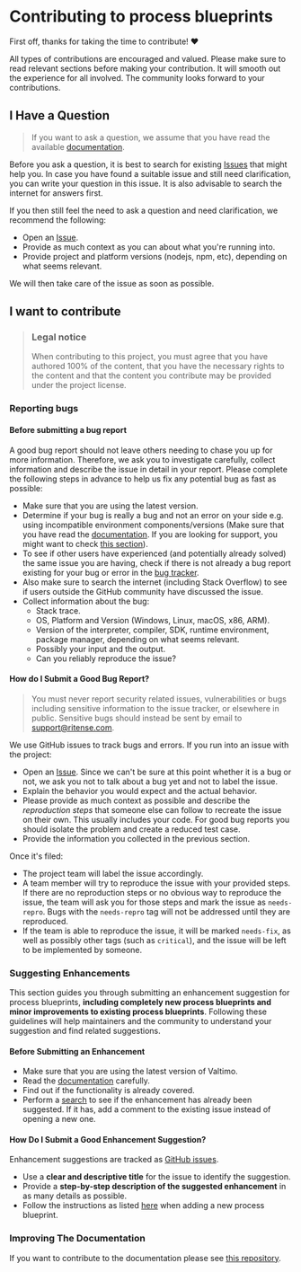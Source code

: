 <!-- omit in toc -->
# Contributing to process blueprints

First off, thanks for taking the time to contribute! ❤️

All types of contributions are encouraged and valued. Please make sure to read relevant sections before making your
contribution. It will smooth out the experience for all involved. The community looks forward to your contributions.

## I Have a Question

> If you want to ask a question, we assume that you have read the available [documentation](https://docs.valtimo.nl/valtimo-implementation/process-blueprints).

Before you ask a question, it is best to search for existing [Issues](https://github.com/generiekzaakafhandelcomponent/Basisprocessen/issues)
that might help you. In case you have found a suitable issue and still need clarification, you can write your question
in this issue. It is also advisable to search the internet for answers first.

If you then still feel the need to ask a question and need clarification, we recommend the following:

- Open an [Issue](https://github.com/generiekzaakafhandelcomponent/Basisprocessen/issues/new).
- Provide as much context as you can about what you're running into.
- Provide project and platform versions (nodejs, npm, etc), depending on what seems relevant.

We will then take care of the issue as soon as possible.

## I want to contribute

> ### Legal notice
> When contributing to this project, you must agree that you have authored 100% of the content, that you have the
necessary rights to the content and that the content you contribute may be provided under the project license.

### Reporting bugs

#### Before submitting a bug report

A good bug report should not leave others needing to chase you up for more information. Therefore, we ask you to
investigate carefully, collect information and describe the issue in detail in your report. Please complete the
following steps in advance to help us fix any potential bug as fast as possible:

- Make sure that you are using the latest version.
- Determine if your bug is really a bug and not an error on your side e.g. using incompatible environment
components/versions (Make sure that you have read the
[documentation](https://docs.valtimo.nl/valtimo-implementation/process-blueprints). If you are looking for support, you
might want to check [this section](#i-have-a-question)).
- To see if other users have experienced (and potentially already solved) the same issue you are having, check if there
is not already a bug report existing for your bug or error in the [bug tracker](https://github.com/generiekzaakafhandelcomponent/Basisprocessenissues?q=label%3Abug).
- Also make sure to search the internet (including Stack Overflow) to see if users outside the GitHub community have
discussed the issue.
- Collect information about the bug:
  - Stack trace.
  - OS, Platform and Version (Windows, Linux, macOS, x86, ARM).
  - Version of the interpreter, compiler, SDK, runtime environment, package manager, depending on what seems relevant.
  - Possibly your input and the output.
  - Can you reliably reproduce the issue?

#### How do I Submit a Good Bug Report?

> You must never report security related issues, vulnerabilities or bugs including sensitive information to the issue
tracker, or elsewhere in public. Sensitive bugs should instead be sent by email to [support@ritense.com](mailto:support@ritense.com).

We use GitHub issues to track bugs and errors. If you run into an issue with the project:

- Open an [Issue](https://github.com/generiekzaakafhandelcomponent/Basisprocessen/issues/new). Since we can't be sure
at this point whether it is a bug or not, we ask you not to talk about a bug yet and not to label the issue.
- Explain the behavior you would expect and the actual behavior.
- Please provide as much context as possible and describe the *reproduction steps* that someone else can follow to
recreate the issue on their own. This usually includes your code. For good bug reports you should isolate the problem
and create a reduced test case.
- Provide the information you collected in the previous section.

Once it's filed:

- The project team will label the issue accordingly.
- A team member will try to reproduce the issue with your provided steps. If there are no reproduction steps or no
obvious way to reproduce the issue, the team will ask you for those steps and mark the issue as `needs-repro`. Bugs with
the `needs-repro` tag will not be addressed until they are reproduced.
- If the team is able to reproduce the issue, it will be marked `needs-fix`, as well as possibly other tags (such as
`critical`), and the issue will be left to be implemented by someone.

### Suggesting Enhancements

This section guides you through submitting an enhancement suggestion for process blueprints, **including completely new 
process blueprints and minor improvements to existing process blueprints**. Following these guidelines will help
maintainers and the community to understand your suggestion and find related suggestions.

#### Before Submitting an Enhancement

- Make sure that you are using the latest version of Valtimo.
- Read the [documentation](https://docs.valtimo.nl/valtimo-implementation/process-blueprints#creating-process-blueprints-for-gzac)
carefully.
- Find out if the functionality is already covered.
- Perform a [search](https://github.com/generiekzaakafhandelcomponent/Basisprocessen/issues) to see if the enhancement
has already been suggested. If it has, add a comment to the existing issue instead of opening a new one.

#### How Do I Submit a Good Enhancement Suggestion?

Enhancement suggestions are tracked as [GitHub issues](https://github.com/generiekzaakafhandelcomponent/Basisprocessen/issues).

- Use a **clear and descriptive title** for the issue to identify the suggestion.
- Provide a **step-by-step description of the suggested enhancement** in as many details as possible.
- Follow the instructions as listed [here](https://docs.valtimo.nl/valtimo-implementation/process-blueprints#how-to-import-a-process-blueprint) when
adding a new process blueprint.

### Improving The Documentation

If you want to contribute to the documentation please see [this repository](https://github.com/valtimo-platform/valtimo-documentation).
